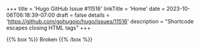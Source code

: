 +++
title = 'Hugo GitHub Issue #11516'
linkTitle = 'Home'
date = 2023-10-06T06:18:39-07:00
draft = false
details = 'https://github.com/gohugoio/hugo/issues/11516'
description = "Shortcode escapes closing HTML tags"
+++

{{% box %}}
Broken
{{% /box %}}
